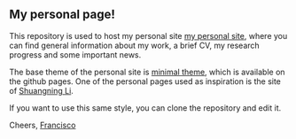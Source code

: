 ## My personal page!

This repository is used to host my personal site [my personal site](https://friscolt.github.io), where you can find general information about my work, a brief CV, 
my research progress and some important news.

The base theme of the personal site is [minimal theme](https://pages-themes.github.io/minimal/), which is available on the github pages. One of the personal pages used as inspiration is the site of  [Shuangning Li](https://lsn235711.github.io/index.html). 

If you want to use this same style, you can clone the repository and edit it.

Cheers, [Francisco](https://twitter.com/Friscolt)
